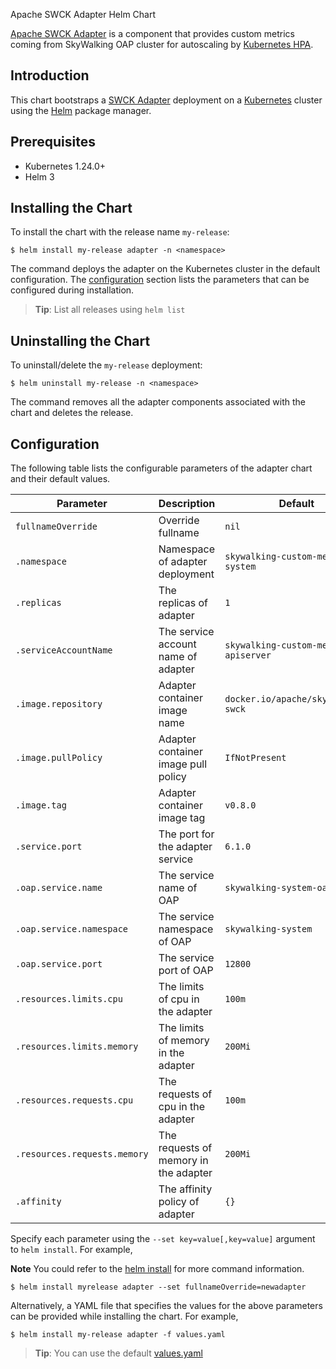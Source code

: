 Apache SWCK Adapter Helm Chart

[Apache SWCK Adapter](https://github.com/apache/skywalking-swck/tree/master/adapter) is a component that provides custom metrics coming from SkyWalking OAP cluster for autoscaling by [Kubernetes HPA](https://kubernetes.io/docs/tasks/run-application/horizontal-pod-autoscale/).

## Introduction

This chart bootstraps a [SWCK Adapter](https://github.com/apache/skywalking-swck/blob/master/docs/custom-metrics-adapter.md) deployment on a [Kubernetes](http://kubernetes.io) cluster using the [Helm](https://helm.sh) package manager.

## Prerequisites

 - Kubernetes 1.24.0+ 
 - Helm 3

## Installing the Chart

To install the chart with the release name `my-release`:

```shell
$ helm install my-release adapter -n <namespace>
```

The command deploys the adapter on the Kubernetes cluster in the default configuration.  The [configuration](#configuration) section lists the parameters that can be configured during installation.

> **Tip**: List all releases using `helm list`

## Uninstalling the Chart

To uninstall/delete the `my-release` deployment:

```shell
$ helm uninstall my-release -n <namespace>
```

The command removes all the adapter components associated with the chart and deletes the release.

## Configuration

The following table lists the configurable parameters of the adapter chart and their default values.

| Parameter                                                    | Description                                                                                      | Default                              |
|--------------------------------------------------------------|--------------------------------------------------------------------------------------------------|--------------------------------------|
| `fullnameOverride`                             | Override fullname                                          | `nil`                            |
| `.namespace`               | Namespace of adapter deployment                  | `skywalking-custom-metrics-system` |
| `.replicas`               | The replicas of adapter                                                         | `1`                                |
| `.serviceAccountName`              | The service account name of adapter                                       | `skywalking-custom-metrics-apiserver` |
| `.image.repository` | Adapter container image name                | `docker.io/apache/skywalking-swck` |
| `.image.pullPolicy`               | Adapter container image pull policy                              | `IfNotPresent`                  |
| `.image.tag`             | Adapter container image tag                    | `v0.8.0` |
| `.service.port`                           | The port for the adapter service                                 | `6.1.0`                              |
| `.oap.service.name`          | The service name of OAP                                 | `skywalking-system-oap`  |
| `.oap.service.namespace`                | The service namespace of OAP                          | `skywalking-system`             |
| `.oap.service.port`             | The service port of OAP                                                  | `12800`                              |
| `.resources.limits.cpu`         | The limits of cpu in the adapter                                       | `100m`                              |
| `.resources.limits.memory`       | The limits of memory in the adapter                                                | `200Mi`                      |
| `.resources.requests.cpu`            | The requests of cpu in the adapter | `100m`                  |
| `.resources.requests.memory`       | The requests of memory in the adapter                                  | `200Mi`                        |
| `.affinity`                           | The affinity policy of adapter                                                            | `{}`                                 |

Specify each parameter using the `--set key=value[,key=value]` argument to `helm install`. For example,

**Note** You could refer to the [helm install](https://helm.sh/docs/helm/helm_install/) for more command information.

```console
$ helm install myrelease adapter --set fullnameOverride=newadapter
```

Alternatively, a YAML file that specifies the values for the above parameters can be provided while installing the chart. For example,

```console
$ helm install my-release adapter -f values.yaml
```

> **Tip**: You can use the default [values.yaml](values.yaml)
